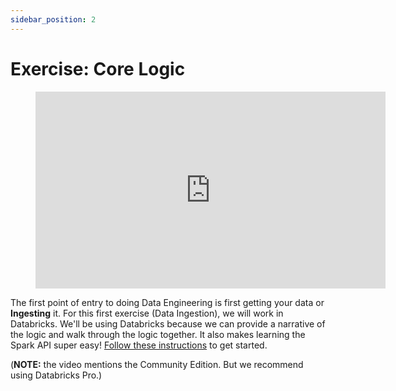 ```yaml
---
sidebar_position: 2
---
```

# Exercise: Core Logic

<div style={{textAlign: 'center'}}>

<figure class="video-container">
    <iframe width="560" height="315" src="https://www.youtube.com/embed/pjq_BFZdXls" title="YouTube video player" frameborder="0" allow="accelerometer; autoplay; clipboard-write; encrypted-media; gyroscope; picture-in-picture" allowfullscreen></iframe>
</figure>
</div>


The first point of entry to doing Data Engineering is first getting your data or **Ingesting** it. For this first exercise (Data Ingestion), we will work in Databricks. We'll be using Databricks because we can provide a narrative of the logic and walk through the logic together. It also makes learning the Spark API super easy! [Follow these instructions](https://github.com/data-derp/exercise-co2-vs-temperature-databricks/tree/master/data-ingestion) to get started.

(**NOTE:** the video mentions the Community Edition. But we recommend using Databricks Pro.)
